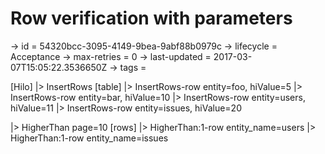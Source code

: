 # Row verification with parameters

-> id = 54320bcc-3095-4149-9bea-9abf88b0979c
-> lifecycle = Acceptance
-> max-retries = 0
-> last-updated = 2017-03-07T15:05:22.3536650Z
-> tags = 

[Hilo]
|> InsertRows
    [table]
    |> InsertRows-row entity=foo, hiValue=5
    |> InsertRows-row entity=bar, hiValue=10
    |> InsertRows-row entity=users, hiValue=11
    |> InsertRows-row entity=issues, hiValue=20

|> HigherThan page=10
    [rows]
    |> HigherThan:1-row entity_name=users
    |> HigherThan:1-row entity_name=issues

~~~
